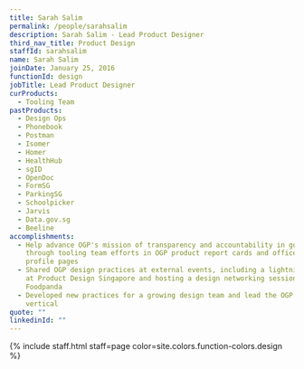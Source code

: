 ```yaml
---
title: Sarah Salim
permalink: /people/sarahsalim
description: Sarah Salim - Lead Product Designer
third_nav_title: Product Design
staffId: sarahsalim
name: Sarah Salim
joinDate: January 25, 2016
functionId: design
jobTitle: Lead Product Designer
curProducts:
  - Tooling Team
pastProducts:
  - Design Ops
  - Phonebook
  - Postman
  - Isomer
  - Homer
  - HealthHub
  - sgID
  - OpenDoc
  - FormSG
  - ParkingSG
  - Schoolpicker
  - Jarvis
  - Data.gov.sg
  - Beeline
accomplishments:
  - Help advance OGP's mission of transparency and accountability in government
    through tooling team efforts in OGP product report cards and officers’
    profile pages
  - Shared OGP design practices at external events, including a lightning talk
    at Product Design Singapore and hosting a design networking session at
    Foodpanda
  - Developed new practices for a growing design team and lead the OGP Suite
    vertical
quote: ""
linkedinId: ""
---
```


{% include staff.html staff=page color=site.colors.function-colors.design %}
